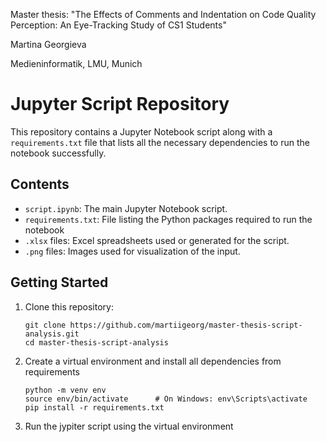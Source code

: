 Master thesis: "The Effects of Comments and Indentation on Code Quality Perception: An Eye-Tracking Study of CS1 Students"

Martina Georgieva

Medieninformatik, LMU, Munich

# Jupyter Script Repository

This repository contains a Jupyter Notebook script along with a `requirements.txt` file that lists all the necessary dependencies to run the notebook successfully.

## Contents

- `script.ipynb`: The main Jupyter Notebook script.
- `requirements.txt`: File listing the Python packages required to run the notebook
- `.xlsx` files: Excel spreadsheets used or generated for the script.
- `.png` files: Images used for visualization of the input.

## Getting Started

1. Clone this repository:
   ```
   git clone https://github.com/martiigeorg/master-thesis-script-analysis.git
   cd master-thesis-script-analysis
   ```
2. Create a virtual environment and install all dependencies from requirements
   ```
   python -m venv env
   source env/bin/activate      # On Windows: env\Scripts\activate
   pip install -r requirements.txt
   ```
3. Run the jypiter script using the virtual environment
